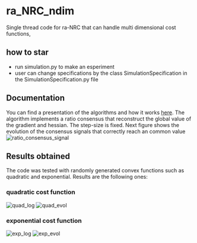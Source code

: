 # ra_NRC_ndim
Single thread code for ra-NRC that can handle multi dimensional cost functions,

## how to star
- run simulation.py to make an esperiment
- user can change specifications by the class SimulationSpecification in the SimulationSpecification.py file

## Documentation
You can find a presentation of the algorithms and how it works [here](https://github.com/fedeiada/ra_NRC_ndim/files/10932072/NRC-presentation.pdf). 
The algorithm implements a ratio consensus that reconstruct the global value of the gradient and hessian. The step-size is fixed. Next figure shows the evolution of the consensus signals that correctly reach an common value
![ratio_consensus_signal](https://user-images.githubusercontent.com/98212546/224038972-11d21211-5277-48fc-b49d-e5a127db7e51.png)


## Results obtained
The code was tested with randomly generated convex functions such as quadratic and exponential.
Results are the following ones:
### quadratic cost function
![quad_log](https://user-images.githubusercontent.com/98212546/224038393-71ec0c4f-b601-4792-aa3f-19619529da7f.png)
![quad_evol](https://user-images.githubusercontent.com/98212546/224038400-474117c5-16fd-4307-86d7-1331a64b30d6.png)
### exponential cost function
![exp_log](https://user-images.githubusercontent.com/98212546/224038634-fdebd9ee-38e3-4023-8ea6-bbfd54f6ee7d.png)
![exp_evol](https://user-images.githubusercontent.com/98212546/224038640-fc144ebe-ef2a-491c-912a-b055132d9d9c.png)

